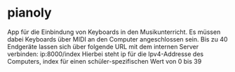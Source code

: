# pianoly

App für die Einbindung von Keyboards in den Musikunterricht.
Es müssen dabei Keyboards über MIDI an den Computer angeschlossen sein.
Bis zu 40 Endgeräte lassen sich über folgende URL mit dem internen Server verbinden:
ip:8000/index
Hierbei steht ip für die Ipv4-Addresse des Computers, index für einen schüler-spezifischen Wert von 0 bis 39
